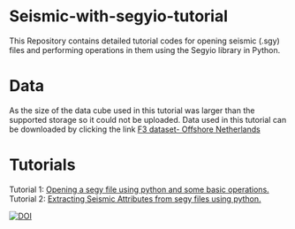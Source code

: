 # Seismic-with-segyio-tutorial
This Repository contains detailed tutorial codes for opening seismic (.sgy) files and performing operations in them using the Segyio library in Python.
# Data
As the size of the data cube used in this tutorial was larger than the supported storage so it could not be uploaded.
Data used in this tutorial can be downloaded by clicking the link [F3 dataset- Offshore Netherlands](https://terranubis.com/datainfo/F3-Demo-2020)

# Tutorials
Tutorial 1: [Opening a segy file using python and some basic operations.](https://github.com/Arnab14999/Seismic-with-segyio-tutorial/blob/main/Tutorials/Tutorial%201%20-%20Seismic_Basics.ipynb)
Tutorial 2: [Extracting Seismic Attributes from segy files using python.](https://github.com/Arnab14999/Seismic-with-segyio-tutorial/blob/main/Tutorials/Tutorial%202%20-%20Calculation%20of%20Seismic%20Attributes.ipynb)

[![DOI](https://zenodo.org/badge/DOI/10.5281/zenodo.8132820.svg)](https://doi.org/10.5281/zenodo.8132820)

